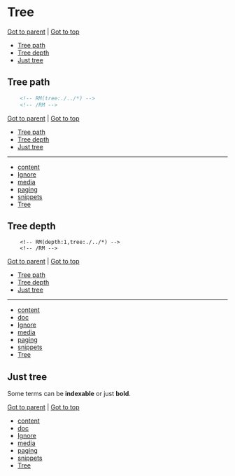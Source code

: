 Tree
====

<!-- RM -->

[Got to parent](./README.md) | [Got to top](/README.md)

* [Tree path](#tree-path)
* [Tree depth](#tree-depth)
* [Just tree](#just-tree)


<!-- /RM -->

Tree path
---------

```html
    <!-- RM(tree:./../*) -->
    <!-- /RM -->
```

<!-- RM(tree:./../*) -->

[Got to parent](./README.md) | [Got to top](/README.md)

* [Tree path](#tree-path)
* [Tree depth](#tree-depth)
* [Just tree](#just-tree)
****

* [content](./content.MD)
* [Ignore](./ignore.mD)
* [media](./media.md)
* [paging](./paging.md)
* [snippets](./snippets.md)
* [Tree](./tree.MD)



<!-- /RM -->

Tree depth
----------

```
    <!-- RM(depth:1,tree:./../*) -->
    <!-- /RM -->
```

<!-- RM(depth:1,tree:./../../*) -->

[Got to parent](./README.md) | [Got to top](/README.md)

* [Tree path](#tree-path)
* [Tree depth](#tree-depth)
* [Just tree](#just-tree)
****

* [content](./content.MD)
* [doc](./..)
* [Ignore](./ignore.mD)
* [media](./media.md)
* [paging](./paging.md)
* [snippets](./snippets.md)
* [Tree](./tree.MD)



<!-- /RM -->

Just tree
---------

Some terms can be __indexable__ or just **bold**.

<!-- RM(depth:1,tree:./../../*,nocontent) -->

[Got to parent](./README.md) | [Got to top](/README.md)

* [content](./content.MD)
* [doc](./..)
* [Ignore](./ignore.mD)
* [media](./media.md)
* [paging](./paging.md)
* [snippets](./snippets.md)
* [Tree](./tree.MD)



<!-- /RM -->